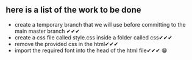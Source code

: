 ## here is a list of the work to be done
- create a temporary branch that we will use before committing to the main master branch ✔✔✔
- create a css file called style.css inside a folder called css✔✔✔
- remove the provided css in the html✔✔✔
- import the required font into the head of the html file✔✔✔
😁